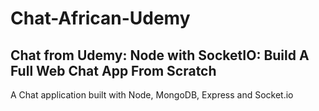 # Chat-African-Udemy
## Chat from Udemy: Node with SocketIO: Build A Full Web Chat App From Scratch
A Chat application built with Node, MongoDB, Express and Socket.io
